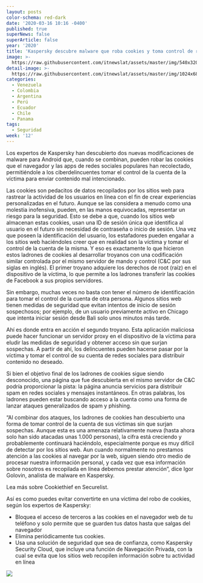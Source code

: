 ```yaml
---
layout: posts
color-schema: red-dark
date: '2020-03-16 10:16 -0400'
published: true
superNews: false
superArticle: false
year: '2020'
title: 'Kaspersky descubre malware que roba cookies y toma control de redes sociales '
image: >-
  https://raw.githubusercontent.com/itnewslat/assets/master/img/540x320/Redes-Sociales-p.jpg
detail-image: >-
  https://raw.githubusercontent.com/itnewslat/assets/master/img/1024x680/Redes-Sociales-g.jpg
categories:
  - Venezuela
  - Colombia
  - Argentina
  - Perú
  - Ecuador
  - Chile
  - Panama
tags:
  - Seguridad
week: '12'
---
```

Los expertos de Kaspersky han descubierto dos nuevas modificaciones de malware para Android que, cuando se combinan, pueden robar las cookies que el navegador y las apps de redes sociales populares han recolectado, permitiéndole a los ciberdelincuentes tomar el control de la cuenta de la víctima para enviar contenido mal intencionado.

Las cookies son pedacitos de datos recopilados por los sitios web para rastrear la actividad de los usuarios en línea con el fin de crear experiencias personalizadas en el futuro. Aunque se las considera a menudo como una molestia inofensiva, pueden, en las manos equivocadas, representar un riesgo para la seguridad. Esto se debe a que, cuando los sitios web almacenan estas cookies, usan una ID de sesión única que identifica al usuario en el futuro sin necesidad de contraseña o inicio de sesión. Una vez que poseen la identificación del usuario, los estafadores pueden engañar a los sitios web haciéndoles creer que en realidad son la víctima y tomar el control de la cuenta de la misma. Y eso es exactamente lo que hicieron estos ladrones de cookies al desarrollar troyanos con una codificación similar controlada por el mismo servidor de mando y control (C&C por sus siglas en inglés).
El primer troyano adquiere los derechos de root (raíz) en el dispositivo de la víctima, lo que permite a los ladrones transferir las cookies de Facebook a sus propios servidores.

Sin embargo, muchas veces no basta con tener el número de identificación para tomar el control de la cuenta de otra persona. Algunos sitios web tienen medidas de seguridad que evitan intentos de inicio de sesión sospechosos; por ejemplo, de un usuario previamente activo en Chicago que intenta iniciar sesión desde Bali solo unos minutos más tarde.

Ahí es donde entra en acción el segundo troyano. Esta aplicación maliciosa puede hacer funcionar un servidor proxy en el dispositivo de la víctima para eludir las medidas de seguridad y obtener acceso sin que surjan sospechas. A partir de ahí, los delincuentes pueden hacerse pasar por la víctima y tomar el control de su cuenta de redes sociales para distribuir contenido no deseado.

Si bien el objetivo final de los ladrones de cookies sigue siendo desconocido, una página que fue descubierta en el mismo servidor de C&C podría proporcionar la pista: la página anuncia servicios para distribuir spam en redes sociales y mensajes instantáneos. En otras palabras, los ladrones pueden estar buscando acceso a la cuenta como una forma de lanzar ataques generalizados de spam y phishing.

“Al combinar dos ataques, los ladrones de cookies han descubierto una forma de tomar control de la cuenta de sus víctimas sin que surjan sospechas. Aunque esta es una amenaza relativamente nueva (hasta ahora solo han sido atacadas unas 1.000 personas), la cifra está creciendo y probablemente continuará haciéndolo, especialmente porque es muy difícil de detectar por los sitios web. Aun cuando normalmente no prestamos atención a las cookies al navegar por la web, siguen siendo otro medio de procesar nuestra información personal, y cada vez que esa información sobre nosotros es recopilada en línea debemos prestar atención”, dice Igor Golovin, analista de malware en Kaspersky.

Lea más sobre Cookiethief en Securelist.

Así es como puedes evitar convertirte en una víctima del robo de cookies, según los expertos de Kaspersky:
- Bloquea el acceso de terceros a las cookies en el navegador web de tu teléfono y solo permite que se guarden tus datos hasta que salgas del navegador
- Elimina periódicamente tus cookies.
- Usa una solución de seguridad que sea de confianza, como Kaspersky Security Cloud, que incluye una función de Navegación Privada, con la cual se evita que los sitios web recopilen información sobre tu actividad en línea

<img src="https://tracker.metricool.com/c3po.jpg?hash=56f88a41e39ab42c063cc51676587a04"/>